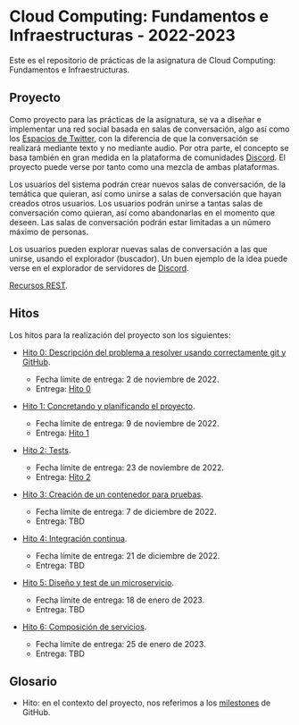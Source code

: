 # Cloud Computing: Fundamentos e Infraestructuras - 2022-2023
Este es el repositorio de prácticas de la asignatura de Cloud Computing: 
Fundamentos e Infraestructuras.

## Proyecto

Como proyecto para las prácticas de la asignatura, se va a diseñar e implementar
una red social basada en salas de conversación, algo así como los 
[Espacios de Twitter](https://help.twitter.com/en/using-twitter/spaces), con la 
diferencia de que la conversación se realizará mediante texto y no mediante audio.
Por otra parte, el concepto se basa también en gran medida en la plataforma de 
comunidades [Discord](https://discord.com/). El proyecto puede verse por tanto 
como una mezcla de ambas plataformas.

Los usuarios del sistema podrán crear nuevos salas de conversación, de la temática
que quieran, así como unirse a salas de conversación que hayan creados otros usuarios.
Los usuarios podrán unirse a tantas salas de conversación como quieran, así como 
abandonarlas en el momento que deseen. Las salas de conversación podrán estar 
limitadas a un número máximo de personas.

Los usuarios pueden explorar nuevas salas de conversación a las que unirse, usando
el explorador (buscador). Un buen ejemplo de la idea puede verse en el explorador 
de servidores de [Discord](https://discord.com/servers).

[Recursos REST](docs/hito_1/Entidades_REST.md).

## Hitos

Los hitos para la realización del proyecto son los siguientes:

* [Hito 0: Descripción del problema a resolver usando correctamente git y GitHub]( http://jj.github.io/CC/documentos/proyecto/0.Repositorio). 
    * Fecha límite de entrega: 2 de noviembre de 2022.
    * Entrega: [Hito 0](./docs/hito_0/)

* [Hito 1: Concretando y planificando el proyecto](https://jj.github.io/CC/documentos/proyecto/1.Infraestructura).
    * Fecha límite de entrega: 9 de noviembre de 2022.
    * Entrega: [Hito 1](./docs/hito_1/)
    
* [Hito 2: Tests](https://jj.github.io/CC/documentos/proyecto/2.Tests).
    * Fecha límite de entrega: 23 de noviembre de 2022.
    * Entrega: [Hito 2](./docs/hito_2/)

* [Hito 3: Creación de un contenedor para pruebas](https://jj.github.io/CC/documentos/proyecto/3.Docker).
    * Fecha límite de entrega: 7 de diciembre de 2022.
    * Entrega: TBD
    
* [Hito 4: Integración continua](https://jj.github.io/CC/documentos/proyecto/4.CI).
    * Fecha límite de entrega: 21 de diciembre de 2022.
    * Entrega: TBD

* [Hito 5: Diseño y test de un microservicio](https://jj.github.io/CC/documentos/proyecto/5.Microservicio).
    * Fecha límite de entrega: 18 de enero de 2023.
    * Entrega: TBD
    
* [Hito 6: Composición de servicios](https://jj.github.io/CC/documentos/proyecto/6.Compose).
    * Fecha límite de entrega: 25 de enero de 2023.  
    * Entrega: TBD

## Glosario

- Hito: en el contexto del proyecto, nos referimos a los [milestones][0] de GitHub. 


<!-- Reference-style Links -->
[0]: [https://docs.github.com/en/issues/using-labels-and-milestones-to-track-work/about-milestones]
